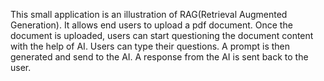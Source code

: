 This small application is an illustration of RAG(Retrieval Augmented Generation). It allows
end users to upload a pdf document. Once the document is uploaded, users can start questioning 
the document content with the help of AI.
Users can type their questions. A prompt is then generated and send to the AI. A response from the AI
is sent back to the user.